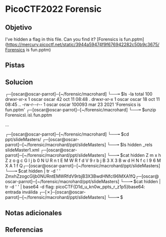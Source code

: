 # PicoCTF2022 Forensic
## Objetivo
I've hidden a flag in this file. Can you find it? [Forensics is fun.pptm](https://mercury.picoctf.net/static/3944a59474f9f676942282c50b9c3675/Forensics is fun.pptm)
## Pistas
## Solucion
┌─[oscar@oscar-parrot]─[~/forensic/macrohard]
└──╼ $ls -la
total 100
drwxr-xr-x 1 oscar oscar     42 oct 11 08:48  .
drwxr-xr-x 1 oscar oscar     18 oct 11 08:45  ..
-rw-r--r-- 1 oscar oscar 100093 mar 23  2021 'Forensics is fun.pptm'
┌─[oscar@oscar-parrot]─[~/forensic/macrohard]
└──╼ $unzip Forensics\ is\ fun.pptm 

...

┌─[oscar@oscar-parrot]─[~/forensic/macrohard]
└──╼ $cd ppt/slideMasters/
┌─[oscar@oscar-parrot]─[~/forensic/macrohard/ppt/slideMasters]
└──╼ $ls
hidden  _rels  slideMaster1.xml
┌─[oscar@oscar-parrot]─[~/forensic/macrohard/ppt/slideMasters]
└──╼ $cat hidden 
Z m x h Z z o g c G l j b 0 N U R n t E M W R f d V 9 r b j B 3 X 3 B w d H N f c l 9 6 M X A 1 f Q┌─[oscar@oscar-parrot]─[~/forensic/macrohard/ppt/slideMasters]
└──╼ $cat hidden | tr -d ' '
ZmxhZzogcGljb0NURntEMWRfdV9rbjB3X3BwdHNfcl96MXA1fQ┌─[oscar@oscar-parrot]─[~/forensic/macrohard/ppt/slideMasters]
└──╼ $cat hidden | tr -d ' ' | base64 -d
flag: picoCTF{D1d_u_kn0w_ppts_r_z1p5}base64: entrada inválida
┌─[✗]─[oscar@oscar-parrot]─[~/forensic/macrohard/ppt/slideMasters]
└──╼ $

## Notas adicionales
## Referencias

